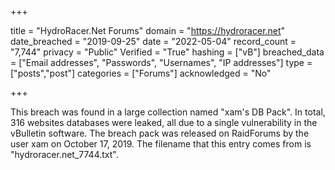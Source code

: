 +++

title = "HydroRacer.Net Forums"
domain = "https://hydroracer.net"
date_breached = "2019-09-25"
date = "2022-05-04"
record_count = "7,744"
privacy = "Public"
Verified = "True"
hashing = ["vB"]
breached_data = ["Email addresses", "Passwords", "Usernames", "IP addresses"]
type = ["posts","post"]
categories = ["Forums"]
acknowledged = "No"


+++


This breach was found in a large collection named "xam's DB Pack". In total, 316 websites databases were leaked, all due to a single vulnerability in the vBulletin software. The breach pack was released on RaidForums by the user xam on October 17, 2019. The filename that this entry comes from is "hydroracer.net_7744.txt".


